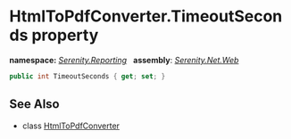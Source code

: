 # HtmlToPdfConverter.TimeoutSeconds property
**namespace:** *[Serenity.Reporting](../../README.md#serenity.reporting-namespace)*   **assembly**: *[Serenity.Net.Web](../../README.md)*

```csharp
public int TimeoutSeconds { get; set; }
```

## See Also

* class [HtmlToPdfConverter](../HtmlToPdfConverter.md)